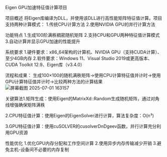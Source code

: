 Eigen GPU加速特征值计算项目

项目概述
将Eigen库编译为DLL，并使用该DLL进行高性能矩阵特征值计算。项目支持两种计算模式：
1.传统CPU计算方法
2.使用NVIDIA GPU的并行计算方法

功能特点
1.生成100阶满秩稠密随机矩阵
2.支持CPU和GPU两种特征值计算模式
3.自动计算并显示GPU加速的性能提升

系统要求
1.硬件要求：x86_64架构的计算机、NVIDIA GPU（支持CUDA计算）、至少4GB内存
2.软件要求：Windows 11、Visual Studio 2019或更高版本、CUDA Toolkit 12.9、Eigen库（v3.4.0）

流程和成果：
生成100×100的随机满秩矩阵→使用CPU计算特征值并计时→使用GPU计算特征值并计时→比较两种方法的计算结果
![屏幕截图 2025-07-01 163157](https://github.com/user-attachments/assets/9fd0df9e-b21c-43a9-8253-0d32e81c2656)



关键算法
​​1.矩阵生成​​：使用Eigen的MatrixXd::Random生成随机矩阵，通过对角线增强确保矩阵满秩

2.​​CPU特征值计算​​：使用Eigen的EigenSolver进行计算，算法复杂度：O(n³)

3.​​GPU特征值计算​​：使用cuSOLVER的cusolverDnDgeev函数，并行计算充分利用GPU资源

性能优化
1.优化GPU内存分配和工作空间计算
2.使用异步内存传输减少开销
3.避免主机-设备间不必要的内存复制
